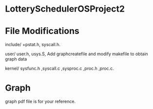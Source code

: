 # LotterySchedulerOSProject2

# File Modifications

include/ +pstat.h, syscall.h.

user/ user.h, usys.S, Add graphcreatefile and modify makefile to obtain graph data

kernel/ sysfunc.h ,syscall.c ,sysproc.c ,proc.h ,proc.c.

# Graph

graph pdf file is for your reference.
